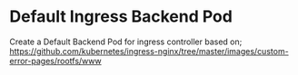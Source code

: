 # Default Ingress Backend Pod

Create a Default Backend Pod for ingress controller based on; https://github.com/kubernetes/ingress-nginx/tree/master/images/custom-error-pages/rootfs/www

